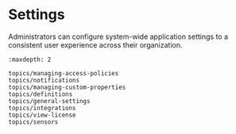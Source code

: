 # Settings

Administrators can configure system-wide application settings to a consistent user experience across their organization.

```{toctree}
:maxdepth: 2

topics/managing-access-policies
topics/notifications
topics/managing-custom-properties
topics/definitions
topics/general-settings
topics/integrations
topics/view-license
topics/sensors
```
